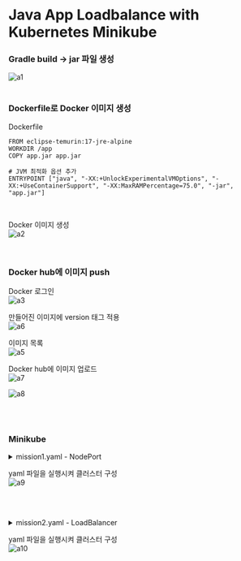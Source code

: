 # Java App Loadbalance with Kubernetes Minikube

### Gradle build -> jar 파일 생성
![a1](https://github.com/user-attachments/assets/fb150a35-7078-4738-8fce-ae5606256860)
<br><br>

### Dockerfile로 Docker 이미지 생성

Dockerfile
```
FROM eclipse-temurin:17-jre-alpine
WORKDIR /app
COPY app.jar app.jar

# JVM 최적화 옵션 추가
ENTRYPOINT ["java", "-XX:+UnlockExperimentalVMOptions", "-XX:+UseContainerSupport", "-XX:MaxRAMPercentage=75.0", "-jar", "app.jar"]
```
<br>

Docker 이미지 생성<br>
![a2](https://github.com/user-attachments/assets/d7e08ea6-5f41-4c56-9be6-a64faff93f80)

<br>

### Docker hub에 이미지 push

Docker 로그인<br>
![a3](https://github.com/user-attachments/assets/2861a9c9-b0f5-49bb-9e57-b424d108de34)


만들어진 이미지에 version 태그 적용<br>
![a6](https://github.com/user-attachments/assets/5fa851f1-0255-4db8-b0c3-49c105830f37)


이미지 목록<br>
![a5](https://github.com/user-attachments/assets/621f039a-3bd1-4f96-a8aa-b69bd056b3c4)

Docker hub에 이미지 업로드<br>
![a7](https://github.com/user-attachments/assets/c2ec7f4f-402a-4de1-a802-fa71772ece0e)


![a8](https://github.com/user-attachments/assets/6e797cf2-497b-46a7-ae3a-c81df0192bd6)


<br><br>


### Minikube

<details>
<summary> mission1.yaml - NodePort </summary>

```
# mission1.yaml - NodePort

apiVersion: apps/v1
kind: Deployment
metadata:
  name: app1-deployment
spec:
  replicas: 2
  selector:
    matchLabels:
      app: javaapp1
  template:
    metadata:
      labels:
        app: javaapp1
    spec:
      containers:
      - name: javaapp1
        image: pleaseerwin/javaapp:7.7
        ports:
        - containerPort: 80

---
apiVersion: v1
kind: Service
metadata:
  name: javaapp1-service
spec:
  selector:
    app: javaapp1
  ports:
    - protocol: TCP
      port: 8088
      targetPort: 8070
      nodePort: 30080
  type: NodePort
```

</details>

yaml 파일을 실행시켜 클러스터 구성<br>
![a9](https://github.com/user-attachments/assets/b955c077-70b3-49fa-aa3d-a77b3ad97bc9)

<br><br>

<details>
<summary> mission2.yaml - LoadBalancer </summary>

```
# mission2.yaml - LoadBalancer

apiVersion: apps/v1
kind: Deployment
metadata:
  name: app2-deployment
spec:
  replicas: 2
  selector:
    matchLabels:
      app: javaapp2
  template:
    metadata:
      labels:
        app: javaapp2
    spec:
      containers:
      - name: javaapp2
        image: pleaseerwin/javaapp:7.7
        ports:
        - containerPort: 80

---
apiVersion: v1
kind: Service
metadata:
  name: javaapp2-service
spec:
  type: LoadBalancer
  selector:
    app: javaapp2
  ports:
    - protocol: TCP
      port: 8088
      targetPort: 8070
```

</details>

yaml 파일을 실행시켜 클러스터 구성<br>
![a10](https://github.com/user-attachments/assets/4bef7d9c-199f-482d-8103-e0d407b633fb)


<br>










